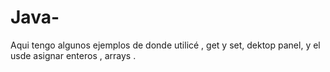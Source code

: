 # Java-
Aqui tengo algunos ejemplos de donde utilicé , get y set, dektop panel, y el usde asignar enteros , arrays .
